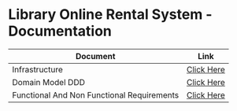 # Library Online Rental System - Documentation

| Document                                   | Link                                                                                           |
|--------------------------------------------|------------------------------------------------------------------------------------------------|
| Infrastructure                             | [Click Here](Infrastructure/Infrastructure.md)                                                 |
| Domain Model DDD                           | [Click Here](DomainModelDDD/DomainModelDDD.md)                                                 |
| Functional And Non Functional Requirements | [Click Here](FunctionalAndNonFunctionalRequirements/FunctionalAndNonFunctionalRequirements.md) |
